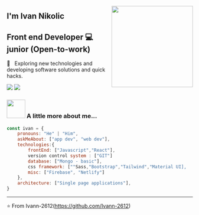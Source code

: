 
<p align="center">
<img align='right' src="https://media.giphy.com/media/M9gbBd9nbDrOTu1Mqx/giphy.gif"  filter:"drop-shadow(1px 1px white)" width="220">
</p>

##  I'm Ivan Nikolic
## Front end Developer 💻 junior (Open-to-work)
🤔 &nbsp; Exploring new technologies and developing software solutions and quick hacks.

[![](https://img.shields.io/badge/LinkedIn-ivan-blue)](https://www.linkedin.com/in/ivan-nikolic-750881186/)
[![](https://img.shields.io/badge/Gmail-ivan.nikolicamp%40gmail.com-yellow)](mailto:ivan.nikolicamp@gmail.com)


### <img src="https://media.giphy.com/media/VgCDAzcKvsR6OM0uWg/giphy.gif" width="50"> A little more about me...  

```javascript
const ivan = {
    pronouns: "He" | "Him",
    askMeAbout: ["app dev", "web dev"],
    technologies:{
        frontEnd: ["Javascript","React"],
        version control system : ["GIT"]
        database: ["Mongo - basic"],
        css framework: [""Sass,"Bootstrap","Tailwind","Material UI],
        misc: ["Firebase", "Netlify"]
    },
    architecture: ["Single page applications"],
}
```

---
⭐️ From Ivann-2612(https://github.com/Ivann-2612)
